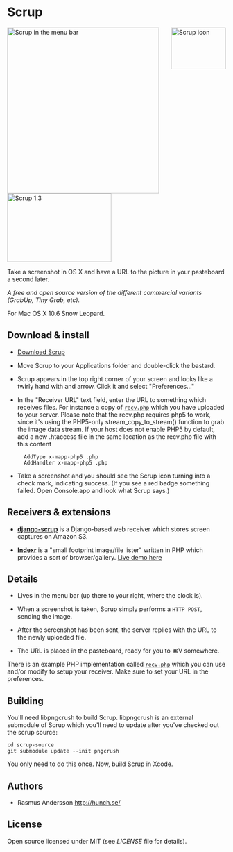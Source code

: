 # Scrup

[<img src="http://farm3.static.flickr.com/2567/4121191747_3002198bb5_o.png" width="126" height="96" alt="Scrup icon" align="right" />](http://hunch.se/scrup/dist/scrup-1.3.2.zip) <img src="http://farm3.static.flickr.com/2522/4122092624_b2a9450bfe_o.png" width="350" height="382" alt="Scrup in the menu bar" /> [<img src="http://farm5.static.flickr.com/4058/4311662638_5ff27abfde_m.jpg" width="240" height="158" alt="Scrup 1.3" />](http://farm5.static.flickr.com/4058/4311662638_00be0d79d3_o.png)

Take a screenshot in OS X and have a URL to the picture in your pasteboard a second later.

*A free and open source version of the different commercial variants (GrabUp, Tiny Grab, etc).*

For Mac OS X 10.6 Snow Leopard.

## Download & install

- [Download Scrup](http://hunch.se/scrup/dist/scrup-1.3.2.zip)

- Move Scrup to your Applications folder and double-click the bastard.

- Scrup appears in the top right corner of your screen and looks like a twirly hand with and arrow. Click it and select "Preferences..."

- In the "Receiver URL" text field, enter the URL to something which receives files. For instance a copy of [`recv.php`](http://github.com/rsms/scrup/blob/master/recv.php) which you have uploaded to your server.  Please note that the recv.php requires php5 to work, since it's using the PHP5-only stream_copy_to_stream() function to grab the image data stream.  If your host does not enable PHP5 by default, add a new .htaccess file in the same location as the recv.php file with this content
  
        AddType x-mapp-php5 .php
        AddHandler x-mapp-php5 .php

- Take a screenshot and you should see the Scrup icon turning into a check mark, indicating success. (If you see a red badge something failed. Open Console.app and look what Scrup says.)

## Receivers & extensions

- **[django-scrup](http://github.com/idangazit/django-scrup/)** is a Django-based web receiver which stores screen captures on Amazon S3.

- **[Indexr](http://code.google.com/p/indexr/)** is a "small footprint image/file lister" written in PHP which provides a sort of browser/gallery. [Live demo here](http://firedev.com/indexr/)


## Details

- Lives in the menu bar (up there to your right, where the clock is).

- When a screenshot is taken, Scrup simply performs a `HTTP POST`, sending the image.

- After the screenshot has been sent, the server replies with the URL to the newly uploaded file.

- The URL is placed in the pasteboard, ready for you to  ⌘V somewhere.

There is an example PHP implementation called [`recv.php`](http://github.com/rsms/scrup/blob/master/recv.php) which you can use and/or modify to setup your receiver. Make sure to set your URL in the preferences.

## Building

You'll need libpngcrush to build Scrup. libpngcrush is an external submodule of Scrup which you'll need to update after you've checked out the scrup source:

	cd scrup-source
	git submodule update --init pngcrush

You only need to do this once. Now, build Scrup in Xcode.

## Authors

- Rasmus Andersson <http://hunch.se/>

## License

Open source licensed under MIT (see _LICENSE_ file for details).
